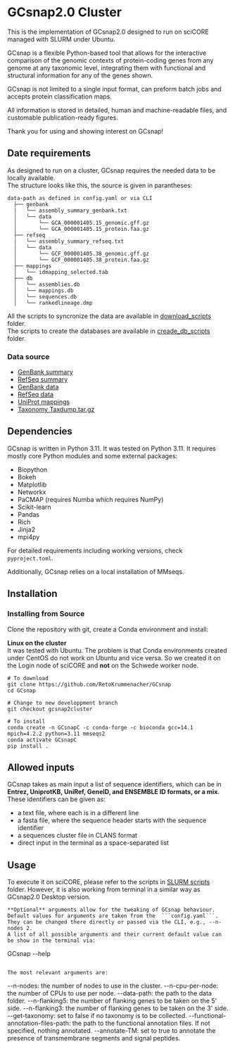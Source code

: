 # GCsnap2.0 Cluster

This is the implementation of GCsnap2.0 designed to run on sciCORE managed with SLURM under Ubuntu.

GCsnap is a flexible Python-based tool that allows for the interactive comparison of the genomic contexts of protein-coding genes from any genome at any taxonomic level, integrating them with functional and structural information for any of the genes shown. 

GCsnap is not limited to a single input format, can preform batch jobs and accepts protein classification maps. 

All information is stored in detailed, human and machine-readable files, and customable publication-ready figures.


Thank you for using and showing interest on GCsnap!

## Date requirements
As designed to run on a cluster, GCsnap requires the needed data to be locally available.  
The structure looks like this, the source is given in parantheses:
```
data-path as defined in config.yaml or via CLI  
  ├── genbank  
  |   └── assembly_summary_genbank.txt   
  │   └── data   
  │       └── GCA_000001405.15_genomic.gff.gz  
  │       └── GCA_000001405.15_protein.faa.gz      
  ├── refseq  
  |   └── assembly_summary_refseq.txt     
  │   └── data   
  │       └── GCF_000001405.38_genomic.gff.gz  
  │       └── GCF_000001405.38_protein.faa.gz      
  ├── mappings  
  │   └── idmapping_selected.tab  
  ├── db  
  │   └── assemblies.db  
  │   └── mappings.db  
  │   └── sequences.db  
  │   └── rankedlineage.dmp  
```

All the scripts to syncronize the data are available in [download_scripts](/download_scripts) folder.  
The scripts to create the databases are available in [creade_db_scripts](/create_db_scripts) folder.  

### Data source
- [GenBank summary](https://ftp.ncbi.nlm.nih.gov/genomes/genbank)  
- [RefSeq summary](https://ftp.ncbi.nlm.nih.gov/genomes/refseq)
- [GenBank data](https://ftp.ncbi.nlm.nih.gov/genomes/all/GCA)
- [RefSeq data](https://ftp.ncbi.nlm.nih.gov/genomes/all/GCF)
- [UniProt mappings](https://ftp.uniprot.org/pub/databases/uniprot/current_release/knowledgebase/idmapping)
- [Taxonomy Taxdump.tar.gz](https://ftp.ncbi.nlm.nih.gov/pub/taxonomy)



## Dependencies

GCsnap is written in Python 3.11. It was tested on Python 3.11. It requires mostly core Python modules and some external packages: 
  - Biopython
  - Bokeh
  - Matplotlib
  - Networkx 
  - PaCMAP (requires Numba which requires NumPy)
  - Scikit-learn
  - Pandas
  - Rich
  - Jinja2
  - mpi4py

For detailed requirements including working versions, check ```pyproject.toml```.

Additionally, GCsnap relies on a local installation of MMseqs.

## Installation

### Installing from Source

Clone the repository with git, create a Conda environment and install:

**Linux on the cluster**  
It was tested with Ubuntu. The problem is that Conda environments created under CentOS do not work on Ubuntu and vice versa.
So we created it on the Login node of sciCORE and **not** on the Schwede worker node.
```
# To download
git clone https://github.com/RetoKrummenacher/GCsnap
cd GCsnap

# Change to new developpment branch 
git checkout gcsnap2cluster

# To install
conda create -n GCsnapC -c conda-forge -c bioconda gcc=14.1 mpich=4.2.2 python=3.11 mmseqs2
conda activate GCsnapC
pip install .
```

## Allowed inputs

GCsnap takes as main input a list of sequence identifiers, which can be in **Entrez, UniprotKB, UniRef, GeneID, and ENSEMBLE ID formats, or a mix**. These identifiers can be given as:
  - a text file, where each is in a different line
  - a fasta file, where the sequence header starts with the sequence identifier
  - a sequences cluster file in CLANS format
  - direct input in the terminal as a space-separated list
  
## Usage

To execute it on sciCORE, please refer to the scripts in [SLURM scripts](/slurm_scripts) folder. However, it is also working from terminal in a similar way as GCsnap2.0 Desktop version.  

```
**Optional** arguments allow for the tweaking of GCsnap behaviour. Default values for arguments are taken from the  ```config.yaml```. They can be changed there directly or passed via the CLI, e.g., --n-nodes 2.
A list of all possible arguments and their current default value can be show in the terminal via:
```  
  GCsnap --help 
```

The most relevant arguments are:
```  
  --n-nodes: the number of nodes to use in the cluster.
  --n-cpu-per-node: the number of CPUs to use per node.
  --data-path: the path to the data folder.
  --n-flanking5: the number of flanking genes to be taken on the 5' side.
  --n-flanking3: the number of flanking genes to be taken on the 3' side.
  --get-taxonomy: set to false if no taxonomy is to be collected.
  --functional-annotation-files-path: the path to the functional annotation files. If not specified, nothing annotated.
  --annotate-TM: set to true to annotate the presence of transmembrane segments and signal peptides.
```